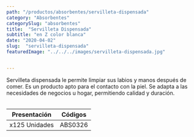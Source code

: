 ```yaml
---
path: "/productos/absorbentes/servilleta-dispensada"
category: "Absorbentes"
categorySlug: "absorbentes"
title:  "Servilleta Dispensada"
subtitle: "en Z color blanca"
date: "2020-04-02"
slug:  "servilleta-dispensada"
featuredImage: "../../../images/servilleta-dispensada.jpg"


---
```

Servilleta dispensada le permite limpiar sus labios y manos después de comer. Es un producto apto para el contacto con la piel. Se adapta a las necesidades de negocios u hogar, permitiendo calidad y duración.
<br> <br>
<table class="min-w-full md:min-w-0 divide-y-0 divide-gray-200">
          <thead class=" bg-white">
            <tr>
              <th scope="col" class="px-6 text-center text-xs font-medium text-blue-500 uppercase tracking-wider">
                Presentación
              </th>
              <th scope="col" class="px-6 py-3 text-center text-xs font-medium text-blue-500 uppercase tracking-wider">
                Códigos
              </th>
            </tr>
          </thead>
          <tbody>
            <tr class="bg-gray-400">
              <td class="px-6 py-4 whitespace-nowrap text-sm text-gray-700 text-center">
              x125 Unidades
              </td>
              <td class="px-6 py-4 whitespace-nowrap text-sm text-gray-700 text-center">
              ABS0326
              </td>
            </tr>
          </tbody>
        </table>
